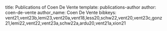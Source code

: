title: Publications of Coen De Vente
template: publications-author
author: coen-de-vente
author_name: Coen De Vente
bibkeys: vent21,vent23b,lemi23,vent20a,vent18,less20,schw22,vent20,vent23c,gonz21,lemi22,vent22,vent23a,schw22a,ardu20,vent21a,xion21